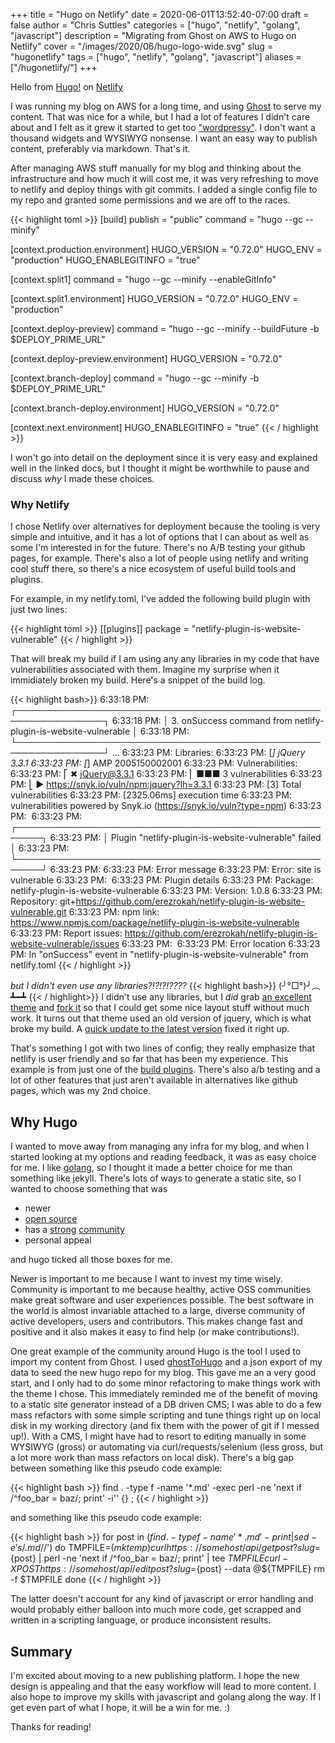 +++
title =  "Hugo on Netlify"
date = 2020-06-01T13:52:40-07:00
draft = false
author = "Chris Suttles"
categories = ["hugo", "netlify", "golang", "javascript"]
description = "Migrating from Ghost on AWS to Hugo on Netlify"
cover = "/images/2020/06/hugo-logo-wide.svg"
slug = "hugonetlify"
tags = ["hugo", "netlify", "golang", "javascript"]
aliases = ["/hugonetlify/"]
+++

Hello from [Hugo!](https://gohugo.io) on [Netlify](https://gohugo.io/hosting-and-deployment/hosting-on-netlify/)

I was running my blog on AWS for a long time, and using [Ghost](https://ghost.org/) to serve my content. That was nice for a while, but I had a lot of features I didn't care about and I felt as it grew it started to get too ["wordpressy"](https://wpscan.org/). I don't want a thousand widgets and WYSIWYG nonsense. I want an easy way to publish content, preferably via markdown. That's it.

After managing AWS stuff manually for my blog and thinking about the infrastructure and how much it will cost me, it was very refreshing to move to netlify and deploy things with git commits. I added a single config file to my repo and granted some permissions and we are off to the races.

{{< highlight toml >}}
[build]
publish = "public"
command = "hugo --gc --minify"

[context.production.environment]
HUGO_VERSION = "0.72.0"
HUGO_ENV = "production"
HUGO_ENABLEGITINFO = "true"

[context.split1]
command = "hugo --gc --minify --enableGitInfo"

[context.split1.environment]
HUGO_VERSION = "0.72.0"
HUGO_ENV = "production"

[context.deploy-preview]
command = "hugo --gc --minify --buildFuture -b $DEPLOY_PRIME_URL"

[context.deploy-preview.environment]
HUGO_VERSION = "0.72.0"

[context.branch-deploy]
command = "hugo --gc --minify -b $DEPLOY_PRIME_URL"

[context.branch-deploy.environment]
HUGO_VERSION = "0.72.0"

[context.next.environment]
HUGO_ENABLEGITINFO = "true"
{{< / highlight >}}

I won't go into detail on the deployment since it is very easy and explained well in the linked docs, but I thought it might be worthwhile to pause and discuss *why* I made these choices.

### Why Netlify

I chose Netlify over alternatives for deployment because the tooling is very simple and intuitive, and it has a lot of options that I can about as well as some I'm interested in for the future. There's no A/B testing your github pages, for example. There's also a lot of people using netlify and writing cool stuff there, so there's a nice ecosystem of useful build tools and plugins.

For example, in my netlify.toml, I've added the following build plugin with just two lines:

{{< highlight toml >}}
[[plugins]]
package = "netlify-plugin-is-website-vulnerable"
{{< / highlight >}}

That will break my build if I am using any any libraries in my code that have vulnerabilities associated with them. Imagine my surprise when it immidiately broken my build. Here's a snippet of the build log.

{{< highlight bash>}}
6:33:18 PM: ┌────────────────────────────────────────────────────────────────┐
6:33:18 PM: │ 3. onSuccess command from netlify-plugin-is-website-vulnerable │
6:33:18 PM: └────────────────────────────────────────────────────────────────┘
...
6:33:23 PM:   Libraries:
6:33:23 PM:     [*] jQuery 3.3.1
6:33:23 PM:     [*] AMP 2005150002001
6:33:23 PM:   Vulnerabilities:
6:33:23 PM:     ⎡ ✖ jQuery@3.3.1
6:33:23 PM:     ⎜ ■■■  3  vulnerabilities
6:33:23 PM:     ⎣ ▶︎ https://snyk.io/vuln/npm:jquery?lh=3.3.1
6:33:23 PM:   [3] Total vulnerabilities
6:33:23 PM:   [2325.06ms] execution time
6:33:23 PM:   vulnerabilities powered by Snyk.io (https://snyk.io/vuln?type=npm)
6:33:23 PM: ​
6:33:23 PM: ┌──────────────────────────────────────────────────────┐
6:33:23 PM: │ Plugin "netlify-plugin-is-website-vulnerable" failed │
6:33:23 PM: └──────────────────────────────────────────────────────┘
6:33:23 PM: ​
6:33:23 PM:   Error message
6:33:23 PM:   Error: site is vulnerable
6:33:23 PM: ​
6:33:23 PM:   Plugin details
6:33:23 PM:   Package:        netlify-plugin-is-website-vulnerable
6:33:23 PM:   Version:        1.0.8
6:33:23 PM:   Repository:     git+https://github.com/erezrokah/netlify-plugin-is-website-vulnerable.git
6:33:23 PM:   npm link:       https://www.npmjs.com/package/netlify-plugin-is-website-vulnerable
6:33:23 PM:   Report issues:  https://github.com/erezrokah/netlify-plugin-is-website-vulnerable/issues
6:33:23 PM: ​
6:33:23 PM:   Error location
6:33:23 PM:   In "onSuccess" event in "netlify-plugin-is-website-vulnerable" from netlify.toml
{{< / highlight >}}

*but I didn't even _use_ any libraries?!?!?!????*
{{< highlight bash>}}
(╯°□°)╯︵ ┻━┻
{{< / highlight>}}
I didn't use any libraries, but I *did* grab [an excellent theme](https://themes.gohugo.io/hugo-theme-dream/) and [fork it](https://github.com/csuttles/hugo-theme-dream) so that I could get some nice layout stuff without much work. It turns out that theme used an old version of jquery, which is what broke my build. A [quick update to the latest version](https://github.com/csuttles/hugo-theme-dream/commit/02368c84b7fe454afc8eff505e6ceb08150a4656) fixed it right up.

That's something I got with two lines of config; they really emphasize that netlify is user friendly and so far that has been my experience. This example is from just one of the [build plugins](https://docs.netlify.com/configure-builds/build-plugins/#install-a-plugin). There's also a/b testing and a lot of other features that just aren't available in alternatives like github pages, which was my 2nd choice.

## Why Hugo

I wanted to move away from managing any infra for my blog, and when I started looking at my options and reading feedback, it was as easy choice for me. I like [golang](https://golang.org/), so I thought it made a better choice for me than something like jekyll. There's lots of ways to generate a static site, so I wanted to choose something that was

* newer
* [open source](https://github.com/gohugoio/hugo)
* has a [strong](https://discourse.gohugo.io/) [community](https://github.com/gohugoio/hugo/pulse)
* personal appeal

 and hugo ticked all those boxes for me.

Newer is important to me because I want to invest my time wisely. Community is important to me because healthy, active OSS communities make great software and user experiences possible. The best software in the world is almost invariable attached to a large, diverse community of active developers, users and contributors. This makes change fast and positive and it also makes it easy to find help (or make contributions!).

One great example of the community around Hugo is the tool I used to import my content from Ghost. I used [ghostToHugo](https://github.com/jbarone/ghostToHugo) and a json export of my data to seed the new hugo repo for my blog. This gave me an a very good start, and I only had to do some minor refactoring to make things work with the theme I chose. This immediately reminded me of the benefit of moving to a static site generator instead of a DB driven CMS; I was able to do a few mass refactors with some simple scripting and tune things right up on local disk in my working directory (and fix them with the power of git if I messed up!). With a CMS, I might have had to resort to editing manually in some WYSIWYG (gross) or automating via curl/requests/selenium (less gross, but a lot more work than mass refactors on local disk). There's a big gap between something like this pseudo code example:

{{< highlight bash >}}
find . -type f -name '*.md' -exec perl -ne 'next if /^foo_bar = baz/; print' -i'' {} \;
{{< / highlight >}}

and something like this pseudo code example:

{{< highlight bash >}}
for post in $(find . -type f -name '*.md' -print | sed -e 's/.md$//')
do
    TMPFILE=$(mktemp)
    curl https://somehost/api/getpost?slug=${post} | perl -ne 'next if /^foo_bar = baz/; print' | tee ${TMPFILE}
    curl -X POST https://somehost/api/editpost?slug=${post} --data @${TMPFILE}
    rm -f $TMPFILE
done
{{< / highlight >}}

The latter doesn't account for any kind of javascript or error handling and would probably either balloon into much more code, get scrapped and written in a scripting language, or produce inconsistent results.

## Summary

I'm excited about moving to a new publishing platform. I hope the new design is appealing and that the easy workflow will lead to more content. I also hope to improve my skills with javascript and golang along the way. If I get even part of what I hope, it will be a win for me. :)

Thanks for reading!
